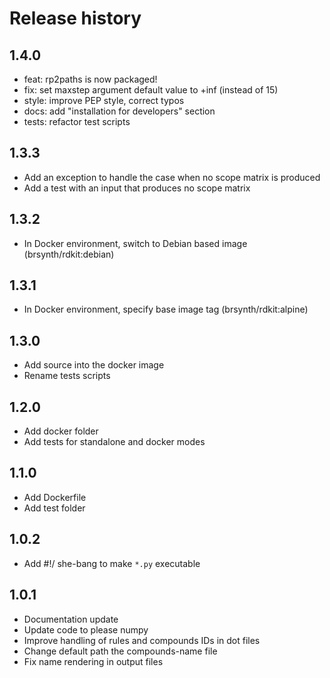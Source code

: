 # Release history

## 1.4.0
- feat: rp2paths is now packaged!
- fix: set maxstep argument default value to +inf (instead of 15)
- style: improve PEP style, correct typos
- docs: add "installation for developers" section
- tests: refactor test scripts

## 1.3.3
- Add an exception to handle the case when no scope matrix is produced
- Add a test with an input that produces no scope matrix

## 1.3.2
- In Docker environment, switch to Debian based image (brsynth/rdkit:debian)

## 1.3.1
- In Docker environment, specify base image tag (brsynth/rdkit:alpine)

## 1.3.0
- Add source into the docker image
- Rename tests scripts

## 1.2.0
- Add docker folder
- Add tests for standalone and docker modes

## 1.1.0
- Add Dockerfile
- Add test folder

## 1.0.2
- Add #!/ she-bang to make `*.py` executable

## 1.0.1
- Documentation update
- Update code to please numpy
- Improve handling of rules and compounds IDs in dot files
- Change default path the compounds-name file
- Fix name rendering in output files

